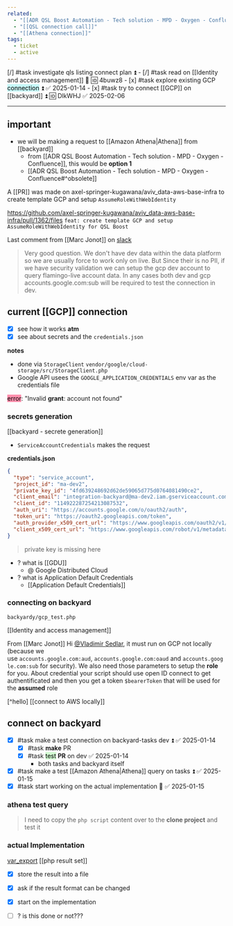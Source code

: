 ```yaml
---
related:
  - "[[ADR QSL Boost Automation - Tech solution - MPD - Oxygen - Confluence]]"
  - "[[QSL connection call]]"
  - "[[Athena connection]]"
tags:
  - ticket
  - active
---
```

 [/] #task investigate qls listing connect plan ⏫
	- [/] #task read on [[Identity and access management]] 🔼 🆔 4buwz8
	- [x] #task explore existing GCP <mark style="background: #ABF7F7A6;">connection</mark> ⏫ ✅ 2025-01-14
		- [x] #task try to connect [[GCP]] on [[backyard]] ⏫ 🆔 DlkWHJ ✅ 2025-02-06

---
## important
- we will be making a request to [[Amazon Athena|Athena]] from [[backyard]]
	- from [[ADR QSL Boost Automation - Tech solution - MPD - Oxygen - Confluence]], this would be **option 1**
	- [[ADR QSL Boost Automation - Tech solution - MPD - Oxygen - Confluence#^obsolete]]

A [[PR]] was made on axel-springer-kugawana/aviv_data-aws-base-infra to create template GCP and 
setup `AssumeRoleWithWebIdentity`

https://github.com/axel-springer-kugawana/aviv_data-aws-base-infra/pull/1362/files
`feat: create template GCP and setup AssumeRoleWithWebIdentity for QSL Boost`

Last comment from [[Marc Jonot]] on [slack](https://kugawana.slack.com/archives/C033EHCJQCQ/p1734007964623049?thread_ts=1733995431.566279&cid=C033EHCJQCQ)
> Very good question. We don't have dev data within the data platform so we are usually force to work only on live. But Since their is no PII, if we have security validation we can setup the gcp dev account to query flamingo-live account data. In any cases both dev and gcp accounts.google.com:sub will be required to test the connection in dev.

## current [[GCP]] connection
- [x] see how it works **atm**
- [x] see about secrets and the `credentials.json`

**notes**
 - done via `StorageClient`
	`vendor/google/cloud-storage/src/StorageClient.php`
 - Google API usees the `GOOGLE_APPLICATION_CREDENTIALS` env var as the credentials file

<mark style="background: #FF5582A6;">error</mark>: "Invalid **grant**: account not found"

### secrets generation
[[backyard - secrete generation]]
- `ServiceAccountCredentials` makes the request

**credentials.json**
```json
{
  "type": "service_account",
  "project_id": "ma-dev2",
  "private_key_id": "4fd639248692d62de59065d775d0764081490ce2",
  "client_email": "integration-backyard@ma-dev2.iam.gserviceaccount.com",
  "client_id": "114922287254213087532",
  "auth_uri": "https://accounts.google.com/o/oauth2/auth",
  "token_uri": "https://oauth2.googleapis.com/token",
  "auth_provider_x509_cert_url": "https://www.googleapis.com/oauth2/v1/certs",
  "client_x509_cert_url": "https://www.googleapis.com/robot/v1/metadata/x509/integration-backyard%40ma-dev2.iam.gserviceaccount.com"
}
```
> private key is missing here

- ? what is [[GDU]]
	- @ Google Distributed Cloud
- ? what is Application Default Credentials
	- [[Application Default Credentials]]

### connecting on backyard
`backyardy/gcp_test.php`

[[Identity and access management]]

From [[Marc Jonot]]
Hi [@Vladimir Sedlar](https://kugawana.slack.com/team/U06MM6CVBJ9), it must run on GCP not locally (because we use `accounts.google.com:aud`, `accounts.google.com:oaud` and `accounts.google.com:sub` for security). 
We also need those parameters to setup the **role** for you. About credential your script should use open ID connect to get authentificated and then you get a token `$bearerToken` that will be used for the **assumed** role

[^hello]
[[connect to AWS locally]]

## connect on backyard
- [x] #task make a test connection on backyard-tasks dev ⏫ ✅ 2025-01-14
	- [x] #task **make** PR
	- [x] #task <mark style="background: #BBFABBA6;">test</mark> **PR** on dev ✅ 2025-01-14
		- both tasks and backyard itself
- [x] #task make a test [[Amazon Athena|Athena]] query on tasks ⏫ ✅ 2025-01-15
- [x] #task start working on the actual implementation 🔼 ✅ 2025-01-15

### athena test query
> I need to copy the `php script` content over to the **clone project** and test it

### actual Implementation
[var_export](https://www.php.net/manual/en/function.var-export.php)
[[php result set]]

- [x] store the result into a file
- [x] ask if the result format can be changed
- [x] start on the implementation


- [ ] ? is this done or not???

